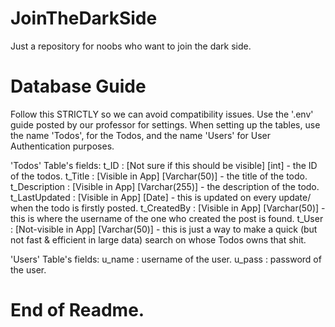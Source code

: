 # JoinTheDarkSide
Just a repository for noobs who want to join the dark side.

# Database Guide
Follow this STRICTLY so we can avoid compatibility issues. Use the '.env' guide posted by our professor for settings.
When setting up the tables, use the name 'Todos', for the Todos, and the name 'Users' for User Authentication purposes.

'Todos' Table's fields:
t_ID : [Not sure if this should be visible] [int] - the ID of the todos.
t_Title : [Visible in App] [Varchar(50)] - the title of the todo.
t_Description : [Visible in App] [Varchar(255)] - the description of the todo.
t_LastUpdated : [Visible in App] [Date] - this is updated on every update/ when the todo is firstly posted.
t_CreatedBy : [Visible in App] [Varchar(50)] - this is where the username of the one who created the post is found.
t_User : [Not-visible in App] [Varchar(50)] - this is just a way to make a quick (but not fast & efficient in large data) search on whose Todos owns that shit.

'Users' Table's fields:
u_name : username of the user.
u_pass : password of the user.

# End of Readme.
